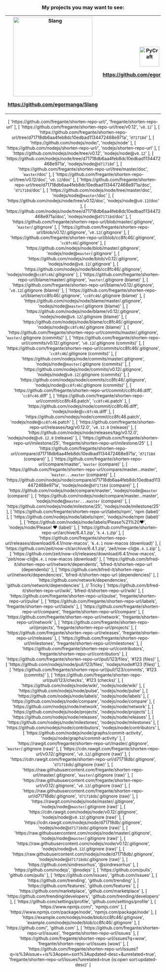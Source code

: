 <div align="center">
	<h3>My projects you may want to see:</h3>
	<table>
		<th><a href="https://github.com/egormanga/Slang" target="_blank">
			<img src="Slang.png" alt="Slang" width=256 />
			<p>https://github.com/egormanga/Slang</p>
		</a></th>
		<th><a href="https://github.com/egormanga/pycraft" target="_blank">
			<img src="PyCraft.png" alt="PyCraft" width=64 />
			<p>https://github.com/egormanga/pycraft</p>
		</a></th>
	</table>
	[
		'https://github.com/fregante/shorten-repo-url/',
		'fregante/shorten-repo-url'
	],
	[
		'https://github.com/fregante/shorten-repo-url/tree/v0.12',
		'<code>v0.12</code>'
	],
	[
		'https://github.com/fregante/shorten-repo-url/tree/d71718db6aa4feb8dc10edbad1134472468e971a',
		'<code>d71718d</code>'
	],
	[
		'https://github.com/nodejs/node/',
		'nodejs/node'
	],
	[
		'https://github.com/nodejs/shorten-repo-url/',
		'nodejs/shorten-repo-url'
	],
	[
		'https://github.com/nodejs/node/tree/v0.12',
		'nodejs/node@<code>v0.12</code>'
	],
	[
		'https://github.com/nodejs/node/tree/d71718db6aa4feb8dc10edbad1134472468e971a',
		'nodejs/node@<code>d71718d</code>'
	],
	[
		'https://github.com/fregante/shorten-repo-url/tree/master/doc',
		'<code>master</code>/doc'
	],
	[
		'https://github.com/fregante/shorten-repo-url/tree/v0.12/doc',
		'<code>v0.12</code>/doc'
	],
	[
		'https://github.com/fregante/shorten-repo-url/tree/d71718db6aa4feb8dc10edbad1134472468e971a/doc',
		'<code>d71718d</code>/doc'
	],
	[
		'https://github.com/nodejs/node/tree/master/doc',
		'nodejs/node@<code>master</code>/doc'
	],
	[
		'https://github.com/nodejs/node/tree/v0.12/doc',
		'nodejs/node@<code>v0.12</code>/doc'
	],
	[
		'https://github.com/nodejs/node/tree/d71718db6aa4feb8dc10edbad1134472468e971a/doc',
		'nodejs/node@<code>d71718d</code>/doc'
	],
	[
		'https://github.com/fregante/shorten-repo-url/blob/master/.gitignore',
		'<code>master</code>/.gitignore'
	],
	[
		'https://github.com/fregante/shorten-repo-url/blob/v0.12/.gitignore',
		'<code>v0.12</code>/.gitignore'
	],
	[
		'https://github.com/fregante/shorten-repo-url/blob/cc8fc46/.gitignore',
		'<code>cc8fc46</code>/.gitignore'
	],
	[
		'https://github.com/nodejs/node/blob/master/.gitignore',
		'nodejs/node@<code>master</code>/.gitignore'
	],
	[
		'https://github.com/nodejs/node/blob/v0.12/.gitignore',
		'nodejs/node@<code>v0.12</code>/.gitignore'
	],
	[
		'https://github.com/nodejs/node/blob/cc8fc46/.gitignore',
		'nodejs/node@<code>cc8fc46</code>/.gitignore'
	],
	[
		'https://github.com/fregante/shorten-repo-url/blame/master/.gitignore',
		'<code>master</code>/.gitignore (blame)'
	],
	[
		'https://github.com/fregante/shorten-repo-url/blame/v0.12/.gitignore',
		'<code>v0.12</code>/.gitignore (blame)'
	],
	[
		'https://github.com/fregante/shorten-repo-url/blame/cc8fc46/.gitignore',
		'<code>cc8fc46</code>/.gitignore (blame)'
	],
	[
		'https://github.com/nodejs/node/blame/master/.gitignore',
		'nodejs/node@<code>master</code>/.gitignore (blame)'
	],
	[
		'https://github.com/nodejs/node/blame/v0.12/.gitignore',
		'nodejs/node@<code>v0.12</code>/.gitignore (blame)'
	],
	[
		'https://github.com/nodejs/node/blame/cc8fc46/.gitignore',
		'nodejs/node@<code>cc8fc46</code>/.gitignore (blame)'
	],
	[
		'https://github.com/fregante/shorten-repo-url/commits/master/.gitignore',
		'<code>master</code>/.gitignore (commits)'
	],
	[
		'https://github.com/fregante/shorten-repo-url/commits/v0.12/.gitignore',
		'<code>v0.12</code>/.gitignore (commits)'
	],
	[
		'https://github.com/fregante/shorten-repo-url/commits/cc8fc46/.gitignore',
		'<code>cc8fc46</code>/.gitignore (commits)'
	],
	[
		'https://github.com/nodejs/node/commits/master/.gitignore',
		'nodejs/node@<code>master</code>/.gitignore (commits)'
	],
	[
		'https://github.com/nodejs/node/commits/v0.12/.gitignore',
		'nodejs/node@<code>v0.12</code>/.gitignore (commits)'
	],
	[
		'https://github.com/nodejs/node/commits/cc8fc46/.gitignore',
		'nodejs/node@<code>cc8fc46</code>/.gitignore (commits)'
	],
	[
		'https://github.com/fregante/shorten-repo-url/commit/cc8fc46.diff',
		'<code>cc8fc46</code>.diff'
	],
	[
		'https://github.com/fregante/shorten-repo-url/commit/cc8fc46.patch',
		'<code>cc8fc46</code>.patch'
	],
	[
		'https://github.com/nodejs/node/commit/cc8fc46.diff',
		'nodejs/node@<code>cc8fc46</code>.diff'
	],
	[
		'https://github.com/nodejs/node/commit/cc8fc46.patch',
		'nodejs/node@<code>cc8fc46</code>.patch'
	],
	[
		'https://github.com/fregante/shorten-repo-url/releases/tag/v0.12.0',
		'<code>v0.12.0</code> (release)'
	],
	[
		'https://github.com/nodejs/node/releases/tag/v0.12.0',
		'nodejs/node@<code>v0.12.0</code> (release)'
	],
	[
		'https://github.com/fregante/shorten-repo-url/milestone/25',
		'fregante/shorten-repo-url/milestone/25'
	],
	[
		'https://github.com/fregante/shorten-repo-url/compare/d71718db6aa4feb8dc10edbad1134472468e971a',
		'<code>d71718d</code> (compare)'
	],
	[
		'https://github.com/fregante/shorten-repo-url/compare/master',
		'<code>master</code> (compare)'
	],
	[
		'https://github.com/fregante/shorten-repo-url/compare/master...master',
		'<code>master...master</code> (compare)'
	],
	[
		'https://github.com/nodejs/node/compare/d71718db6aa4feb8dc10edbad1134472468e971a',
		'nodejs/node@<code>d71718d</code> (compare)'
	],
	[
		'https://github.com/nodejs/node/compare/master',
		'nodejs/node@<code>master</code> (compare)'
	],
	[
		'https://github.com/nodejs/node/compare/master...master',
		'nodejs/node@<code>master...master</code> (compare)'
	],
	[
		'https://github.com/nodejs/node/milestone/25',
		'nodejs/node/milestone/25'
	],
	[
		'https://github.com/fregante/shorten-repo-url/labels/npm',
		'npm (label)'
	],
	[
		'https://github.com/nodejs/node/labels/npm',
		'nodejs/node/npm (label)'
	],
	[
		'https://github.com/nodejs/node/labels/Please%21%20♥',
		'nodejs/node/Please! ♥ (label)'
	],
	[
		'https://github.com/fregante/shorten-repo-url/archive/6.4.1.zip',
		'<code>6.4.1</code>.zip'
	],
	[
		'https://github.com/fregante/shorten-repo-url/releases/download/6.4.1/now-macos',
		'<code>6.4.1</code> now-macos (download)'
	],
	[
		'https://github.com/zeit/now-cli/archive/6.4.1.zip',
		'zeit/now-cli@<code>6.4.1</code>.zip'
	],
	[
		'https://github.com/zeit/now-cli/releases/download/6.4.1/now-macos',
		'zeit/now-cli@<code>6.4.1</code> now-macos (download)'
	],
	[
		'https://github.com/bfred-it/shorten-repo-url/network/dependents',
		'bfred-it/shorten-repo-url (dependents)'
	],
	[
		'https://github.com/bfred-it/shorten-repo-url/network/dependencies',
		'bfred-it/shorten-repo-url (dependencies)'
	],
	[
		'https://github.com/network/dependencies',
		'github.com/network/dependencies'
	], // Tricky
	[
		'https://github.com/bfred-it/shorten-repo-url/wiki',
		'bfred-it/shorten-repo-url/wiki'
	],
	[
		'https://github.com/fregante/shorten-repo-url/pulse',
		'fregante/shorten-repo-url/pulse'
	],
	[
		'https://github.com/fregante/shorten-repo-url/labels',
		'fregante/shorten-repo-url/labels'
	],
	[
		'https://github.com/fregante/shorten-repo-url/compare',
		'fregante/shorten-repo-url/compare'
	],
	[
		'https://github.com/fregante/shorten-repo-url/network',
		'fregante/shorten-repo-url/network'
	],
	[
		'https://github.com/fregante/shorten-repo-url/projects',
		'fregante/shorten-repo-url/projects'
	],
	[
		'https://github.com/fregante/shorten-repo-url/releases',
		'fregante/shorten-repo-url/releases'
	],
	[
		'https://github.com/fregante/shorten-repo-url/milestones',
		'fregante/shorten-repo-url/milestones'
	],
	[
		'https://github.com/fregante/shorten-repo-url/contributors',
		'fregante/shorten-repo-url/contributors'
	],
	[
		'https://github.com/fregante/shorten-repo-url/pull/123/files',
		'#123 (files)'
	],
	[
		'https://github.com/nodejs/node/pull/123/files',
		'nodejs/node#123 (files)'
	],
	[
		'https://github.com/fregante/shorten-repo-url/pull/123/commits',
		'#123 (commits)'
	],
	[
		'https://github.com/fregante/shorten-repo-url/pull/123/checks',
		'#123 (checks)'
	],
	[
		'https://github.com/nodejs/node/wiki',
		'nodejs/node/wiki'
	],
	[
		'https://github.com/nodejs/node/pulse',
		'nodejs/node/pulse'
	],
	[
		'https://github.com/nodejs/node/labels',
		'nodejs/node/labels'
	],
	[
		'https://github.com/nodejs/node/compare',
		'nodejs/node/compare'
	],
	[
		'https://github.com/nodejs/node/network',
		'nodejs/node/network'
	],
	[
		'https://github.com/nodejs/node/projects',
		'nodejs/node/projects'
	],
	[
		'https://github.com/nodejs/node/releases',
		'nodejs/node/releases'
	],
	[
		'https://github.com/nodejs/node/milestones',
		'nodejs/node/milestones'
	],
	[
		'https://github.com/nodejs/node/contributors',
		'nodejs/node/contributors'
	],
	[
		'https://github.com/nodejs/node/graphs/commit-activity',
		'nodejs/node/graphs/commit-activity'
	],
	[
		'https://rawgit.com/fregante/shorten-repo-url/master/.gitignore',
		'<code>master</code>/.gitignore (raw)'
	],
	[
		'https://cdn.rawgit.com/fregante/shorten-repo-url/v0.12/.gitignore',
		'<code>v0.12</code>/.gitignore (raw)'
	],
	[
		'https://cdn.rawgit.com/fregante/shorten-repo-url/d71718db/.gitignore',
		'<code>d71718db</code>/.gitignore (raw)'
	],
	[
		'https://raw.githubusercontent.com/fregante/shorten-repo-url/master/.gitignore',
		'<code>master</code>/.gitignore (raw)'
	],
	[
		'https://raw.githubusercontent.com/fregante/shorten-repo-url/v0.12/.gitignore',
		'<code>v0.12</code>/.gitignore (raw)'
	],
	[
		'https://raw.githubusercontent.com/fregante/shorten-repo-url/d71718db/.gitignore',
		'<code>d71718db</code>/.gitignore (raw)'
	],
	[
		'https://rawgit.com/nodejs/node/master/.gitignore',
		'nodejs/node@<code>master</code>/.gitignore (raw)'
	],
	[
		'https://cdn.rawgit.com/nodejs/node/v0.12/.gitignore',
		'nodejs/node@<code>v0.12</code>/.gitignore (raw)'
	],
	[
		'https://cdn.rawgit.com/nodejs/node/d71718db/.gitignore',
		'nodejs/node@<code>d71718db</code>/.gitignore (raw)'
	],
	[
		'https://raw.githubusercontent.com/nodejs/node/master/.gitignore',
		'nodejs/node@<code>master</code>/.gitignore (raw)'
	],
	[
		'https://raw.githubusercontent.com/nodejs/node/v0.12/.gitignore',
		'nodejs/node@<code>v0.12</code>/.gitignore (raw)'
	],
	[
		'https://raw.githubusercontent.com/nodejs/node/d71718db/.gitignore',
		'nodejs/node@<code>d71718db</code>/.gitignore (raw)'
	],
	[
		'https://github.com/sindresorhus',
		'@sindresorhus'
	],
	[
		'https://github.com/nodejs',
		'@nodejs'
	],
	[
		'https://github.com/pulls',
		'github.com/pulls'
	],
	[
		'https://github.com/issues',
		'github.com/issues'
	],
	[
		'https://github.com/trending',
		'github.com/trending'
	],
	[
		'https://github.com/features',
		'github.com/features'
	],
	[
		'https://github.com/marketplace',
		'github.com/marketplace'
	],
	[
		'https://github.com/trending/developers',
		'github.com/trending/developers'
	],
	[
		'https://github.com/settings/profile',
		'github.com/settings/profile'
	],
	[
		'https://www.npmjs.com/',
		'npmjs.com'
	],
	[
		'https://www.npmjs.com/package/node',
		'npmjs.com/package/node'
	],
	[
		'https://example.com/nodejs/node/blob/cc8fc46/.gitignore',
		'example.com/nodejs/node/blob/cc8fc46/.gitignore'
	],
	[
		'https://github.com/',
		'github.com'
	],
	[
		'https://github.com/fregante/shorten-repo-url/issues',
		'fregante/shorten-repo-url/issues'
	],
	[
		'https://github.com/fregante/shorten-repo-url/issues?q=wow',
		'fregante/shorten-repo-url/issues (wow)'
	],
	[
		'https://github.com/fregante/shorten-repo-url/issues?q=is%3Aissue++is%3Aopen+sort%3Aupdated-desc+&unrelated=true',
		'fregante/shorten-repo-url/issues?unrelated=true (is:open sort:updated-desc)'
	]
</div>

